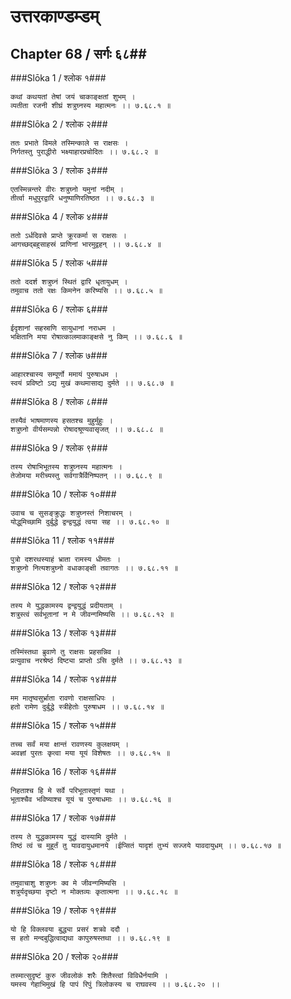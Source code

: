 उत्तरकाण्डम्डम्
===============================


## Chapter 68  / सर्गः ६८##


###Slōka 1 / श्लोक १###


    कथां कथयतां तेषां जयं चाकाङ्क्षतां शुभम् ।
    व्यतीता रजनी शीघ्रं शत्रुघ्नस्य महात्मनः ।। ७.६८.१ ॥


###Slōka 2 / श्लोक २###


    ततः प्रभाते विमले तस्मिन्काले स राक्षसः ।
    निर्गतस्तु पुराद्धीरो भक्ष्याहारप्रचोदितः ।। ७.६८.२ ॥


###Slōka 3 / श्लोक ३###


    एतस्मिन्नन्तरे वीरः शत्रुघ्नो यमुनां नदीम् ।
    तीर्त्वा मधुपुरद्वारि धनुष्पाणिरतिष्ठत ।। ७.६८.३ ॥


###Slōka 4 / श्लोक ४###


    ततो ऽर्धदिवसे प्राप्ते क्रूरकर्मा स राक्षसः ।
    आगच्छद्बहुसाहस्रं प्राणिनां भारमुद्वहन् ।। ७.६८.४ ॥


###Slōka 5 / श्लोक ५###


    ततो ददर्श शत्रुघ्नं स्थितं द्वारि धृतायुधम् ।
    तमुवाच ततो रक्षः किमनेन करिष्यसि ।। ७.६८.५ ॥


###Slōka 6 / श्लोक ६###


    ईदृशानां सहस्राणि सायुधानां नराधम ।
    भक्षितानि मया रोषात्कालमाकाङ्क्षसे नु किम् ।। ७.६८.६ ॥


###Slōka 7 / श्लोक ७###


    आहारश्चास्य सम्पूर्णो ममायं पुरुषाधम ।
    स्वयं प्रविष्टो ऽद्य मुखं कथमासाद्य दुर्मते ।। ७.६८.७ ॥


###Slōka 8 / श्लोक ८###


    तस्यैवं भाषमाणस्य हसतश्च मुहुर्मुहुः ।
    शत्रुघ्नो वीर्यसम्पन्नो रोषादश्रूण्यवासृजत् ।। ७.६८.८ ॥


###Slōka 9 / श्लोक ९###


    तस्य रोषाभिभूतस्य शत्रुघ्नस्य महात्मनः ।
    तेजोमया मरीच्यस्तु सर्वगात्रैर्विनिष्पतन् ।। ७.६८.९ ॥


###Slōka 10 / श्लोक १०###


    उवाच च सुसङ्क्रुद्धः शत्रुघ्नस्तं निशाचरम् ।
    योद्धुमिच्छामि दुर्बुद्धे द्वन्द्वयुद्धं त्वया सह ।। ७.६८.१० ॥


###Slōka 11 / श्लोक ११###


    पुत्रो दशरथस्याहं भ्राता रामस्य धीमतः ।
    शत्रुघ्नो नित्यशत्रुघ्नो वधाकाङ्क्षी तवागतः ।। ७.६८.११ ॥


###Slōka 12 / श्लोक १२###


    तस्य मे युद्धकामस्य द्वन्द्वयुद्धं प्रदीयताम् ।
    शत्रुस्त्वं सर्वभूतानां न मे जीवन्गमिष्यसि ।। ७.६८.१२ ॥


###Slōka 13 / श्लोक १३###


    तस्मिंस्तथा ब्रुवाणे तु राक्षसः प्रहसन्निव ।
    प्रत्युवाच नरश्रेष्ठं दिष्ट्या प्राप्तो ऽसि दुर्मते ।। ७.६८.१३ ॥


###Slōka 14 / श्लोक १४###


    मम मातृष्वसुर्भ्राता रावणो राक्षसाधिपः ।
    हतो रामेण दुर्बुद्धे स्त्रीहेतोः पुरुषाधम ।। ७.६८.१४ ॥


###Slōka 15 / श्लोक १५###


    तच्च सर्वं मया क्षान्तं रावणस्य कुलक्षयम् ।
    अवज्ञां पुरतः कृत्वा मया यूयं विशेषतः ।। ७.६८.१५ ॥


###Slōka 16 / श्लोक १६###


    निहताश्च हि मे सर्वे परिभूतास्तृणं यथा ।
    भूताश्चैव भविष्याश्च यूयं च पुरुषाधमाः ।। ७.६८.१६ ॥


###Slōka 17 / श्लोक १७###


    तस्य ते युद्धकामस्य युद्धं दास्यामि दुर्मते ।
    तिष्ठं त्वं च मुहूर्तं तु यावदायुधमानये ।ईप्सितं यादृशं तुभ्यं सज्जये यावदायुधम् ।। ७.६८.१७ ॥


###Slōka 18 / श्लोक १८###


    तमुवाचाशु शत्रुघ्नः क्व मे जीवन्गमिष्यसि ।
    शत्रुर्यदृच्छया दृष्टो न मोक्तव्यः कृतात्मना ।। ७.६८.१८ ॥


###Slōka 19 / श्लोक १९###


    यो हि विक्लवया बुद्ध्या प्रसरं शत्रवे ददौ ।
    स हतो मन्दबुद्धित्वाद्यथा कापुरुषस्तथा ।। ७.६८.१९ ॥


###Slōka 20 / श्लोक २०###


    तस्मात्सुदृष्टं कुरु जीवलोकं शरैः शितैस्त्वां विविधैर्नयामि ।
    यमस्य गेहाभिमुखं हि पापं रिपुं त्रिलोकस्य च राघवस्य ।। ७.६८.२० ।।


